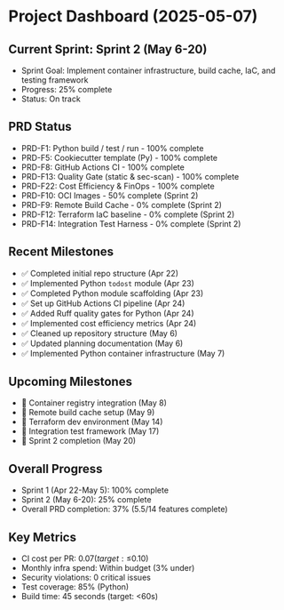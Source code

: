 # Project Dashboard (2025-05-07)

## Current Sprint: Sprint 2 (May 6-20)
- Sprint Goal: Implement container infrastructure, build cache, IaC, and testing framework
- Progress: 25% complete 
- Status: On track

## PRD Status
- PRD-F1: Python build / test / run - 100% complete
- PRD-F5: Cookiecutter template (Py) - 100% complete
- PRD-F8: GitHub Actions CI - 100% complete
- PRD-F13: Quality Gate (static & sec-scan) - 100% complete
- PRD-F22: Cost Efficiency & FinOps - 100% complete
- PRD-F10: OCI Images - 50% complete (Sprint 2)
- PRD-F9: Remote Build Cache - 0% complete (Sprint 2)
- PRD-F12: Terraform IaC baseline - 0% complete (Sprint 2)
- PRD-F14: Integration Test Harness - 0% complete (Sprint 2)

## Recent Milestones
- ✅ Completed initial repo structure (Apr 22)
- ✅ Implemented Python `todost` module (Apr 23)
- ✅ Completed Python module scaffolding (Apr 23)
- ✅ Set up GitHub Actions CI pipeline (Apr 24)
- ✅ Added Ruff quality gates for Python (Apr 24)
- ✅ Implemented cost efficiency metrics (Apr 24)
- ✅ Cleaned up repository structure (May 6)
- ✅ Updated planning documentation (May 6)
- ✅ Implemented Python container infrastructure (May 7)

## Upcoming Milestones
- 🔄 Container registry integration (May 8)
- 🔄 Remote build cache setup (May 9)
- 🔄 Terraform dev environment (May 14)
- 🔄 Integration test framework (May 17)
- 🔄 Sprint 2 completion (May 20)

## Overall Progress
- Sprint 1 (Apr 22-May 5): 100% complete
- Sprint 2 (May 6-20): 25% complete
- Overall PRD completion: 37% (5.5/14 features complete)

## Key Metrics
- CI cost per PR: $0.07 (target: ≤$0.10)
- Monthly infra spend: Within budget (3% under)
- Security violations: 0 critical issues
- Test coverage: 85% (Python)
- Build time: 45 seconds (target: <60s)